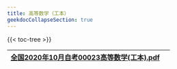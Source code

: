 ```yaml
---
title: 高等数学（工本） 
geekdocCollapseSection: true
---
```


<!-- spellchecker-disable -->

{{< toc-tree >}}

<!-- spellchecker-enable -->

| [全国2020年10月自考00023高等数学(工本).pdf](全国2020年10月自考00023高等数学(工本).pdf) |      |
| ------------------------------------------------------------ | ---- |

